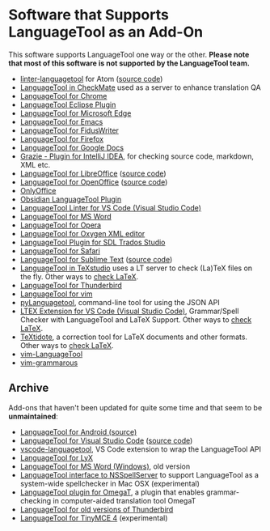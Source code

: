# Software that Supports LanguageTool as an Add-On

This software supports LanguageTool one way or the other. **Please note that most of
this software is not supported by the LanguageTool team.**

* [linter-languagetool](https://atom.io/packages/linter-languagetool) for Atom ([source code](https://github.com/wysiib/linter-languagetool))
* [LanguageTool in CheckMate](http://www.opentag.com/okapi/wiki/index.php?title=CheckMate) used as a server to enhance translation QA
* [LanguageTool for Chrome](https://chrome.google.com/webstore/detail/languagetool/oldceeleldhonbafppcapldpdifcinji)
* [LanguageTool Eclipse Plugin](https://github.com/vogellacompany/languagetool-eclipse-plugin)
* [LanguageTool for Microsoft Edge](https://microsoftedge.microsoft.com/addons/detail/hfjadhjooeceemgojogkhlppanjkbobc)
* [LanguageTool for Emacs](https://github.com/mhayashi1120/Emacs-langtool)
* [LanguageTool for FidusWriter](https://github.com/fiduswriter/fiduswriter-languagetool)
* [LanguageTool for Firefox](https://addons.mozilla.org/firefox/addon/languagetool/)
* [LanguageTool for Google Docs](https://gsuite.google.com/marketplace/app/grammatik_und_rechtschreibpr%C3%BCfung_langua/805250893316)
* [Grazie - Plugin for IntelliJ IDEA](https://plugins.jetbrains.com/plugin/12175-grazie), for checking source code, markdown, XML etc.
* [LanguageTool for LibreOffice](https://extensions.libreoffice.org/en/extensions/show/languagetool) ([source code](https://github.com/languagetool-org/languagetool/tree/master/languagetool-office-extension))
* [LanguageTool for OpenOffice](https://extensions.openoffice.org/en/project/languagetool) ([source code](https://github.com/languagetool-org/languagetool/tree/master/languagetool-office-extension))
* [OnlyOffice](https://github.com/ONLYOFFICE/plugin-languagetool/tree/master)
* [Obsidian LanguageTool Plugin](https://github.com/Clemens-E/obsidian-languagetool-plugin)
* [LanguageTool Linter for VS Code (Visual Studio Code)](https://github.com/davidlday/vscode-languagetool-linter)
* [LanguageTool for MS Word](https://languagetool.org/#office)
* [LanguageTool for Opera](https://addons.opera.com/extensions/details/grammar-and-spell-checker-languagetool/)
* [LanguageTool for Oxygen XML editor](https://github.com/danielnaber/oxygen-languagetool-plugin)
* [LanguageTool Plugin for SDL Trados Studio](https://appstore.sdl.com/language/app/languagetool-grammar-and-spell-checker/725/)
* [LanguageTool for Safari](https://apps.apple.com/app/languagetool-for-safari/id1534275760?l=en&mt=12)
* [LanguageTool for Sublime Text](https://packagecontrol.io/packages/LanguageTool) ([source code](https://github.com/gtarawneh/languagetool-sublime))
* [LanguageTool in TeXstudio](http://texstudio.sourceforge.net/) uses a LT server to check (La)TeX files on the fly. Other ways to [check LaTeX](https://dev.languagetool.org/checking-la-tex-with-languagetool).
* [LanguageTool for Thunderbird](https://addons.thunderbird.net/thunderbird/addon/grammar-and-spell-checker/)
* [LanguageTool for vim](http://www.vim.org/scripts/script.php?script_id=3223)
* [pyLanguagetool](https://github.com/Findus23/pyLanguagetool), command-line tool for using the JSON API
* [LTEX Extension for VS Code (Visual Studio Code)](https://github.com/valentjn/vscode-ltex), Grammar/Spell Checker with LanguageTool and LaTeX Support. Other ways to [check LaTeX](https://dev.languagetool.org/checking-la-tex-with-languagetool).
* [TeXtidote](https://github.com/sylvainhalle/textidote), a correction tool for LaTeX documents and other formats.  Other ways to [check LaTeX](https://dev.languagetool.org/checking-la-tex-with-languagetool).  
* [vim-LanguageTool](https://github.com/dpelle/vim-LanguageTool)
* [vim-grammarous](https://github.com/rhysd/vim-grammarous)


## Archive

Add-ons that haven't been updated for quite some time and that seem to be **unmaintained**:

* [LanguageTool for Android (source)](https://github.com/Softcatala/LanguageToolAndroidService)
* [LanguageTool for Visual Studio Code](https://marketplace.visualstudio.com/items?itemName=adamvoss.vscode-languagetool) ([source code](https://github.com/adamvoss/vscode-languagetool))
* [vscode-languagetool](https://github.com/cfjedimaster/vscode-languagetool), VS Code extension to wrap the LanguageTool API
* [LanguageTool for LyX](http://wiki.lyx.org/Tools/LyX-GrammarChecker)
* [LanguageTool for MS Word (Windows)](https://github.com/jaumeortola/languagetool-msword10-addin#english), old version
* [LanguageTool interface to NSSpellServer](https://github.com/ramonpoca/LanguageToolNSServer) to support LanguageTool as a system-wide spellchecker in Mac OSX (experimental)
* [LanguageTool plugin for OmegaT](https://sourceforge.net/projects/omegat-plugins/files/OmegaT-LanguageTool/), a plugin that enables grammar-checking in computer-aided translation tool OmegaT
* [LanguageTool for old versions of Thunderbird](https://addons.thunderbird.net/thunderbird/addon/grammar-checker/)
* [LanguageTool for TinyMCE 4](https://github.com/KnowZero/tinymce4-languagetool) (experimental)
